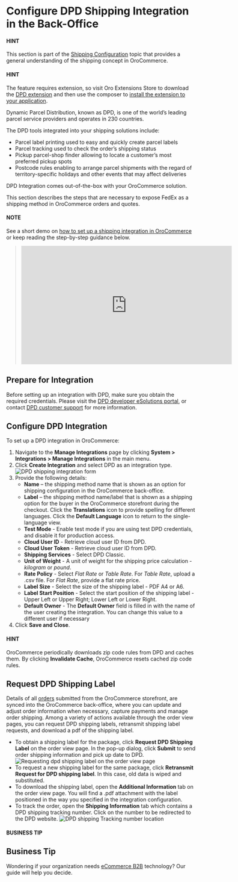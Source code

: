 <a id="doc-integrations-dpd"></a>

# Configure DPD Shipping Integration in the Back-Office

#### HINT
This section is part of the [Shipping Configuration](../../../../concept-guides/shipping-configuration/index.md#admin-guide-shipping) topic that provides a general understanding of the shipping concept in OroCommerce.

#### HINT
The feature requires extension, so visit Oro Extensions Store to download the <a href="https://marketplace.oroinc.com/orocommerce/extension/orocommerce-dpd-integration/" target="_blank">DPD extension</a> and then use the composer to [install the extension to your application](../../../../../backend/extension/install-extension.md#cookbook-extensions-composer).

Dynamic Parcel Distribution, known as DPD, is one of the world’s leading parcel service providers and operates in 230 countries.

The DPD tools integrated into your shipping solutions include:

* Parcel label printing used to easy and quickly create parcel labels
* Parcel tracking used to check the order’s shipping status
* Pickup parcel-shop finder allowing to locate a customer’s most preferred pickup spots
* Postcode rules enabling to arrange parcel shipments with the regard of territory-specific holidays and other events that may affect deliveries

DPD Integration comes out-of-the-box with your OroCommerce solution.

This section describes the steps that are necessary to expose FedEx as a shipping method in OroCommerce orders and quotes.

#### NOTE
See a short demo on <a href="https://academy.oroinc.com/media-library/create-shipping-integrations" target="_blank">how to set up a shipping integration in OroCommerce</a> or keep reading the step-by-step guidance below.

> <iframe width="560" height="315" src="https://www.youtube.com/embed/ileKXVTG6B8" frameborder="0" allowfullscreen></iframe>

## Prepare for Integration

Before setting up an integration with DPD, make sure you obtain the required credentials. Please visit the <a href="https://esolutions.dpd.com/entwickler.aspx" target="_blank">DPD developer eSolutions portal</a>, or contact <a href="mailto:it@dpd.com" target="_blank">DPD customer support</a> for more information.

## Configure DPD Integration

To set up a DPD integration in OroCommerce:

1. Navigate to the **Manage Integrations** page by clicking **System > Integrations > Manage Integrations** in the main menu.
2. Click **Create Integration** and select DPD as an integration type.
   ![DPD shipping integration form](user/img/system/integrations/dpd/dpd-integration.png)
3. Provide the following details:
   * **Name** – the shipping method name that is shown as an option for shipping configuration in the OroCommerce back-office.
   * **Label** – the shipping method name/label that is shown as a shipping option for the buyer in the OroCommerce storefront during the checkout.
     Click the **Translations** icon to provide spelling for different languages. Click the **Default Language** icon to return to the single-language view.
   * **Test Mode** - Enable test mode if you are using test DPD credentials, and disable it for production access.
   * **Cloud User ID** - Retrieve cloud user ID from DPD.
   * **Cloud User Token** - Retrieve cloud user ID from DPD.
   * **Shipping Services** - Select DPD Classic.
   * **Unit of Weight** - A unit of weight for the shipping price calculation - *kilogram* or *pound*.
   * **Rate Policy** - Select *Flat Rate* or *Table Rate*. For *Table Rate*, upload a .csv file. For *Flat Rate*, provide a flat rate price.
   * **Label Size** - Select the size of the shipping label - PDF A4 or A6.
   * **Label Start Position** - Select the start position of the shipping label - Upper Left or Upper Right; Lower Left or Lower Right.
   * **Default Owner** - The **Default Owner** field is filled in with the name of the user creating the integration. You can change this value to a different user if necessary
4. Click **Save and Close**.

#### HINT
OroCommerce periodically downloads zip code rules from DPD and caches them. By clicking **Invalidate Cache**, OroCommerce resets cached zip code rules.

## Request DPD Shipping Label

Details of all [orders](../../../sales/orders/index.md#user-guide-sales-orders) submitted from the OroCommerce storefront, are synced into the OroCommerce back-office, where you can update and adjust order information when necessary, capture payments and manage order shipping. Among a variety of actions available through the order view pages, you can request DPD shipping labels, retransmit shipping label requests, and download a pdf of the shipping label.

* To obtain a shipping label for the package, click **Request DPD Shipping Label** on the order view page. In the pop-up dialog, click **Submit** to send order shipping information and pick up date to DPD.
  ![Requesting dpd shipping label on the order view page](user/img/system/integrations/dpd/request-label.png)
* To request a new shipping label for the same package, click **Retransmit Request for DPD shipping label**. In this case, old data is wiped and substituted.
* To download the shipping label, open the **Additional Information** tab on the order view page. You will find a .pdf attachment with the label positioned in the way you specified in the integration configuration.
* To track the order, open the **Shipping Information** tab which contains a DPD shipping tracking number. Click on the number to be redirected to the DPD website.
  ![DPD shipping Tracking number location](user/img/system/integrations/dpd/tracking.png)

#### BUSINESS TIP
## Business Tip

Wondering if your organization needs <a href="https://oroinc.com/b2b-ecommerce/what-is-b2b-ecommerce/" target="_blank">eCommerce B2B</a> technology? Our guide will help you decide.
